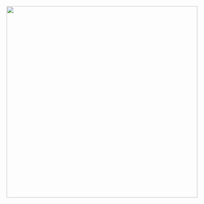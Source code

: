 <p align="center">
  <a href="https://systempipe.org/">
    <img style="width: 500px" src="https://systempipe.org/images/systemPipe_logo.png">
  </a>
</p>
